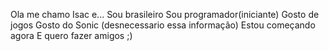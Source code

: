 Ola me chamo Isac e...
Sou brasileiro
Sou programador(iniciante)
Gosto de jogos
Gosto do Sonic (desnecessario essa informação)
Estou começando agora
E quero fazer amigos
;)
